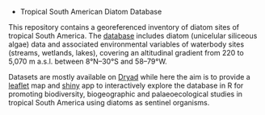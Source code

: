 * Tropical South American Diatom Database

<!-- README.md is generated from README.Rmd. Please edit that file -->

This repository contains a georeferenced inventory of diatom sites of tropical South America.
The [database](http://www.xavierbenito.com/bgsa/bgsa.html) includes diatom (unicelular siliceous algae) data and associated environmental variables of waterbody sites (streams, wetlands, lakes), covering an altitudinal gradient from 220 to 5,070 m a.s.l. between 8°N–30°S and 58–79°W.

Datasets are mostly available on [Dryad](https://datadryad.org/resource/doi:10.5061/dryad.ck7pt) while here the aim is to provide a [leaflet](https://rstudio.github.io/leaflet/) map and [shiny](http://shiny.rstudio.com) app to interactively explore the database in R for promoting biodiversity, biogeographic and palaeoecological studies in tropical South America using diatoms as sentinel organisms.

